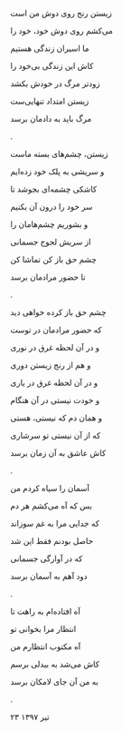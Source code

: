 <!-- 
.. title: آنمان برسد
.. slug: aaneman-beresad
.. date: 2018-07-14 08:51:51 UTC
.. tags: غزل‌واره
.. category: 
.. link: 
.. description: 
.. type: text
-->

زیستن رنج روی دوش من است

می‌کشم روی دوش خود، خود را

ما اسیران زندگی هستیم

کاش این زندگی بی‌خود را

زودتر مرگ در خودش بکشد

زیستن امتداد تنهایی‌ست

مرگ باید به دادمان برسد

.



زیستن، چشم‌های بسته ماست

و سریشی به پلک خود زده‌ایم

کاشکی چشمه‌ای بجوشد تا

سر خود را درون آن بکنیم

و بشوریم چشم‌هامان را

از سریش لجوج جسمانی

چشم حق باز کن تماشا کن

تا حضور مرادمان برسد

.

چشم حق باز کرده خواهی دید

که حضور مرادمان در توست

و در آن لحظه غرق در نوری

و هم از رنج زیستن دوری

و در آن لحظه غرق در یاری

و خودت نیستی در آن هنگام

و همان دم که نیستی، هستی

که از آن نیستی تو سرشاری

کاش عاشق به آن زمان برسد

.

آسمان را سیاه کردم من

بس که آه می‌کشم هر دم

که جدایی مرا به غم سوزاند

حاصل بودنم فقط این شد

که در آوارگی جسمانی

دود آهم به آسمان برسد

.


آه افتاده‌ام به راهت تا

انتظار مرا بخوانی تو

آه مکتوب انتظارم من

کاش می‌شد به بیدلی برسم

به من آن جای لامکان برسد

.


۲۳ تیر ۱۳۹۷

